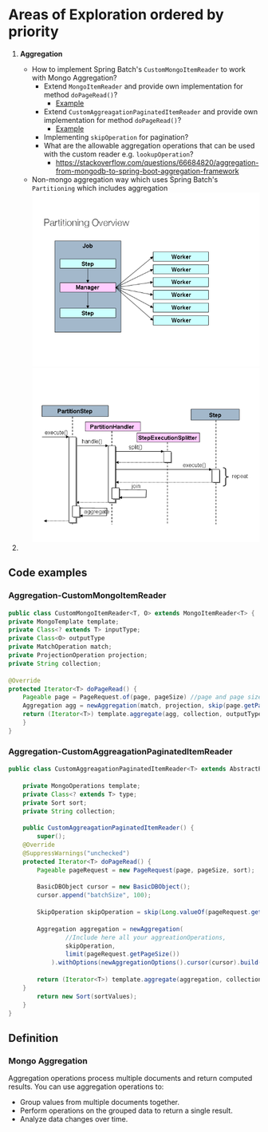 # Areas of Exploration ordered by priority

1. **Aggregation**

    - How to implement Spring Batch's `CustomMongoItemReader` to work with Mongo Aggregation?
      - Extend `MongoItemReader` and provide own implementation for method `doPageRead()`?
        - [Example](#aggregation-custommongoitemreader)
      - Extend `CustomAggreagationPaginatedItemReader` and provide own implementation for method `doPageRead()`?
        - [Example](#aggregation-customaggreagationpaginateditemreader)
      - Implementing `skipOperation` for pagination?
      - What are the allowable aggregation operations that can be used with the custom reader e.g. `lookupOperation`?
        - <https://stackoverflow.com/questions/66684820/aggregation-from-mongodb-to-spring-boot-aggregation-framework>
    - Non-mongo aggregation way which uses Spring Batch's `Partitioning` which includes aggregation
![Paritioning Overview](/SpringETL/Media/partitioning-overview.png)
![Partitioning SPI](/SpringETL/Media/partitioning-spi.png)

2. 






## Code examples

### Aggregation-CustomMongoItemReader

```java
public class CustomMongoItemReader<T, O> extends MongoItemReader<T> {
private MongoTemplate template;
private Class<? extends T> inputType;
private Class<O> outputType
private MatchOperation match;
private ProjectionOperation projection;
private String collection;

@Override
protected Iterator<T> doPageRead() {
    Pageable page = PageRequest.of(page, pageSize) //page and page size are coming from the class that MongoItemReader extends
    Aggregation agg = newAggregation(match, projection, skip(page.getPageNumber() * page.getPageSize()), limit(page.getPageSize()));
    return (Iterator<T>) template.aggregate(agg, collection, outputType).iterator();
    }
}
```

### Aggregation-CustomAggreagationPaginatedItemReader

```java
public class CustomAggreagationPaginatedItemReader<T> extends AbstractPaginatedDataItemReader<T> implements InitializingBean {

    private MongoOperations template;
    private Class<? extends T> type;
    private Sort sort;
    private String collection;

    public CustomAggreagationPaginatedItemReader() {
        super();
    @Override
    @SuppressWarnings("unchecked")
    protected Iterator<T> doPageRead() {
        Pageable pageRequest = new PageRequest(page, pageSize, sort);

        BasicDBObject cursor = new BasicDBObject();
        cursor.append("batchSize", 100);

        SkipOperation skipOperation = skip(Long.valueOf(pageRequest.getPageNumber()) * Long.valueOf(pageRequest.getPageSize()));

        Aggregation aggregation = newAggregation(
                //Include here all your aggreationOperations,
                skipOperation,
                limit(pageRequest.getPageSize())
            ).withOptions(newAggregationOptions().cursor(cursor).build());

        return (Iterator<T>) template.aggregate(aggregation, collection, type).iterator();
    }
        return new Sort(sortValues);
    }
}
```


## Definition

### Mongo Aggregation

Aggregation operations process multiple documents and return computed results. You can use aggregation operations to:

- Group values from multiple documents together.
- Perform operations on the grouped data to return a single result.
- Analyze data changes over time.




